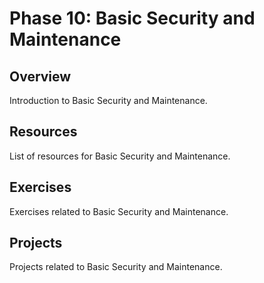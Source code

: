 # Phase 10: Basic Security and Maintenance

## Overview

Introduction to Basic Security and Maintenance.

## Resources

List of resources for Basic Security and Maintenance.

## Exercises

Exercises related to Basic Security and Maintenance.

## Projects

Projects related to Basic Security and Maintenance.
